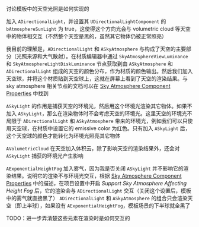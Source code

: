 讨论模板中的天空光照是如何实现的

加入 `ADirectionalLight`，并设置其 `UDirectionalLightComponent` 的 `bAtmosphereSunLight` 为 true，这使得这个方向光会与 volumetric cloud 等天空中的物体相交互（不然整个天空是黑的，虽然其它物体仍被正常照亮）

我目前的理解是，`ADirectionalLight` 和 `ASkyAtmosphere` 与构成了天空的主要部分（光照来源和大气散射）。在材质编辑器中通过 `SkyAtmosphereViewLuminance` 和 `SkyAtmosphereLightDiskLuminance` 节点获取到由 `ASkyAtmosphere` 和 `ADirectionalLight` 组成的天空的颜色分布，作为材质的颜色输出。然后我们加入天空球，并将这个材质贴到天空球上，这就在屏幕上看到了天空的渲染结果。与 sky atmosphere 相关节点的文档可以在 [Sky Atmosphere Component Properties](https://dev.epicgames.com/documentation/en-us/unreal-engine/sky-atmosphere-component-properties-in-unreal-engine) 中找到

`ASkyLight` 的作用是捕获天空的环境光，然后用这个环境光渲染其它物体。如果不加入 `ASkyLight`，那么在渲染物体时不会考虑天空的环境光。这里天空的环境光不局限于 `ADirectionalLight` 和 `ASkyAtmosphere` 带来的环境光，例如我们可以只使用天空球，在材质中设置它的 emissive color 为红色。只有加入 `ASkyLight` 后，这个天空球的颜色才能转化为环境光照亮其它物体

`AVolumetricCloud` 在天空加入体积云，除了影响天空的渲染结果外，还会对 `ASkyLight` 捕获的环境光产生影响

`AExponentialHeightFog` 加入雾气，因为我是否关闭 `ASkyLight` 并不影响它的渲染结果。说明它的渲染不与环境光交互，根据 [Sky Atmosphere Component Properties](https://dev.epicgames.com/documentation/en-us/unreal-engine/sky-atmosphere-component-properties-in-unreal-engine) 中的描述，在项目设置中开启 _Support Sky Atmosphere Affecting Height Fog_ 后，它的渲染会与 `ADirectionalLight` 交互（关闭这个设置后，模板中的雾气就直接黑了）
`ADirectionalLight` 和 `ASkyAtmosphere` 的组合只会渲染天空（即上半球），如果没有 `AExponentialHeightFog`，模板场景的下半球就全黑了

TODO：进一步弄清楚这些元素在渲染时是如何交互的